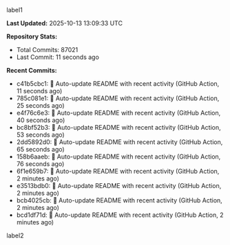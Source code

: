 
label1 
<!-- ACTIVITY_START -->
**Last Updated:** 2025-10-13 13:09:33 UTC

**Repository Stats:**
- Total Commits: 87021
- Last Commit: 11 seconds ago

**Recent Commits:**
- c41b5cbc1: 🤖 Auto-update README with recent activity (GitHub Action, 11 seconds ago)
- 785c081e1: 🤖 Auto-update README with recent activity (GitHub Action, 25 seconds ago)
- e4f76c6e3: 🤖 Auto-update README with recent activity (GitHub Action, 40 seconds ago)
- bc8bf52b3: 🤖 Auto-update README with recent activity (GitHub Action, 53 seconds ago)
- 2dd5892d0: 🤖 Auto-update README with recent activity (GitHub Action, 65 seconds ago)
- 158b6aaeb: 🤖 Auto-update README with recent activity (GitHub Action, 76 seconds ago)
- 6f1e659b7: 🤖 Auto-update README with recent activity (GitHub Action, 2 minutes ago)
- e3513bdb0: 🤖 Auto-update README with recent activity (GitHub Action, 2 minutes ago)
- bcb4025cb: 🤖 Auto-update README with recent activity (GitHub Action, 2 minutes ago)
- bcd1df71d: 🤖 Auto-update README with recent activity (GitHub Action, 2 minutes ago)
<!-- ACTIVITY_END -->

label2
